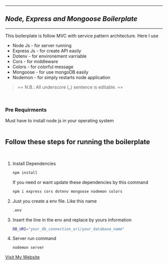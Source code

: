<hr>

## **_Node, Express and Mongoose Boilerplate_**

<hr>

This boilerplate is follow MVC with service pattern architecture. Here I use

<ul>
<li>Node Js - for server running</li>
<li>Express Js - for create API easily</li>
<li>Dotenv - for environement varriable</li>
<li>Cors - for middleware</li>
<li>Colors - for colorful message</li>
<li>Mongoose - for use mongoDB easily</li>
<li>Nodemon - for simply restarts node application</li>
</ul>

> == N.B.: All underscore (\_) sentence is editable. ==

<br>

### Pre Requirments

Must have to install node js in your operating system
<br>
<br>

## Follow these steps for running the boilerplate

<br>

<ol>
<li>
Install Dependencies

```bash
npm install
```

If you need or want update these dependencies by this command

```bash
npm i express cors dotenv mongoose nodemon colors
```

</li>
<li>
Just you create a env file. Like this name

```bash
.env
```

</li>
<li>
Insert the line in the env and replace by yours information

```bash
DB_URI="your_db_connection_uri/your_database_name"
```

</li>
<li>
Server run command

```bash
nodemon server
```

</li>
</ol>

[Visit My Website](https://imshama.com)
